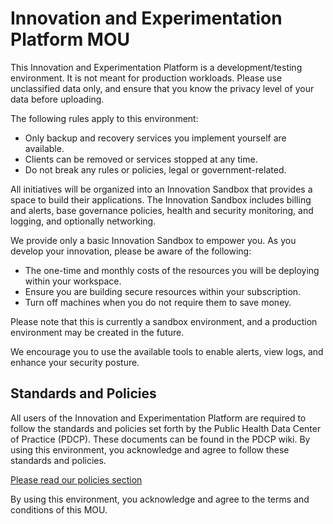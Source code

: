 # Innovation and Experimentation Platform MOU

This Innovation and Experimentation Platform is a development/testing environment. It is not meant for production workloads. Please use unclassified data only, and ensure that you know the privacy level of your data before uploading.

The following rules apply to this environment:

- Only backup and recovery services you implement yourself are available.
- Clients can be removed or services stopped at any time.
- Do not break any rules or policies, legal or government-related.

All initiatives will be organized into an Innovation Sandbox that provides a space to build their applications. The Innovation Sandbox includes billing and alerts, base governance policies, health and security monitoring, and logging, and optionally networking.

We provide only a basic Innovation Sandbox to empower you. As you develop your innovation, please be aware of the following:

- The one-time and monthly costs of the resources you will be deploying within your workspace.
- Ensure you are building secure resources within your subscription.
- Turn off machines when you do not require them to save money.

Please note that this is currently a sandbox environment, and a production environment may be created in the future.

We encourage you to use the available tools to enable alerts, view logs, and enhance your security posture.

## Standards and Policies

All users of the Innovation and Experimentation Platform are required to follow the standards and policies set forth by the Public Health Data Center of Practice (PDCP). These documents can be found in the PDCP wiki. By using this environment, you acknowledge and agree to follow these standards and policies.

[Please read our policies section](https://github.com/PHACDataHub/Wiki/wiki/Center-of-Practice#policies)


By using this environment, you acknowledge and agree to the terms and conditions of this MOU.

